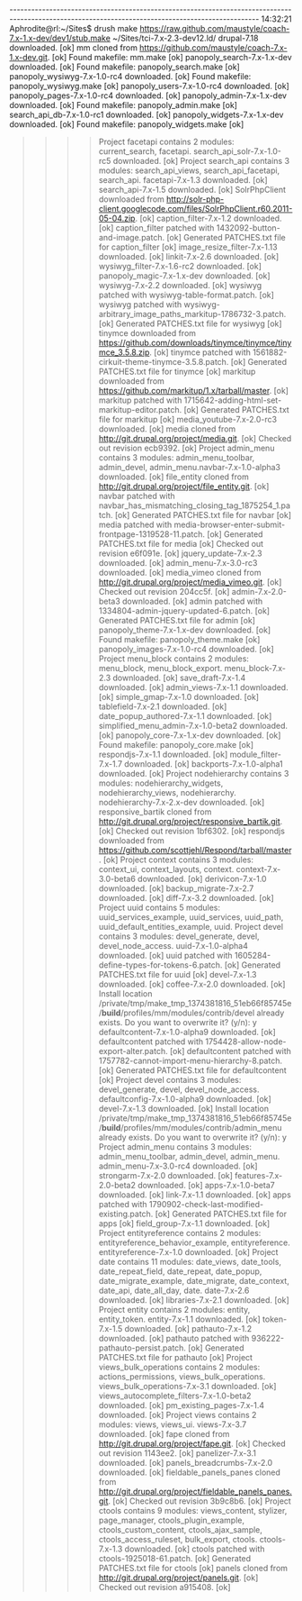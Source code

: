 --------------------------------------------------------------------------------------------------------------------------------------------------- 14:32:21
Aphrodite@rl:~/Sites$ drush make https://raw.github.com/maustyle/coach-7.x-1.x-dev/dev1/stub.make ~/Sites/tci-7.x-2.3-dev12.ld/
drupal-7.18 downloaded.                                                                                                                          [ok]
mm cloned from https://github.com/maustyle/coach-7.x-1.x-dev.git.                                                                                [ok]
Found makefile: mm.make                                                                                                                          [ok]
panopoly_search-7.x-1.x-dev downloaded.                                                                                                          [ok]
Found makefile: panopoly_search.make                                                                                                             [ok]
panopoly_wysiwyg-7.x-1.0-rc4 downloaded.                                                                                                         [ok]
Found makefile: panopoly_wysiwyg.make                                                                                                            [ok]
panopoly_users-7.x-1.0-rc4 downloaded.                                                                                                           [ok]
panopoly_pages-7.x-1.0-rc4 downloaded.                                                                                                           [ok]
panopoly_admin-7.x-1.x-dev downloaded.                                                                                                           [ok]
Found makefile: panopoly_admin.make                                                                                                              [ok]
search_api_db-7.x-1.0-rc1 downloaded.                                                                                                            [ok]
panopoly_widgets-7.x-1.x-dev downloaded.                                                                                                         [ok]
Found makefile: panopoly_widgets.make                                                                                                            [ok]
 >>  >> Project facetapi contains 2 modules: current_search, facetapi.
search_api_solr-7.x-1.0-rc5 downloaded.                                                                                                          [ok]
 >>  >> Project search_api contains 3 modules: search_api_views, search_api_facetapi, search_api.
facetapi-7.x-1.3 downloaded.                                                                                                                     [ok]
search_api-7.x-1.5 downloaded.                                                                                                                   [ok]
SolrPhpClient downloaded from http://solr-php-client.googlecode.com/files/SolrPhpClient.r60.2011-05-04.zip.                                      [ok]
caption_filter-7.x-1.2 downloaded.                                                                                                               [ok]
caption_filter patched with 1432092-button-and-image.patch.                                                                                      [ok]
Generated PATCHES.txt file for caption_filter                                                                                                    [ok]
image_resize_filter-7.x-1.13 downloaded.                                                                                                         [ok]
linkit-7.x-2.6 downloaded.                                                                                                                       [ok]
wysiwyg_filter-7.x-1.6-rc2 downloaded.                                                                                                           [ok]
panopoly_magic-7.x-1.x-dev downloaded.                                                                                                           [ok]
wysiwyg-7.x-2.2 downloaded.                                                                                                                      [ok]
wysiwyg patched with wysiwyg-table-format.patch.                                                                                                 [ok]
wysiwyg patched with wysiwyg-arbitrary_image_paths_markitup-1786732-3.patch.                                                                     [ok]
Generated PATCHES.txt file for wysiwyg                                                                                                           [ok]
tinymce downloaded from https://github.com/downloads/tinymce/tinymce/tinymce_3.5.8.zip.                                                          [ok]
tinymce patched with 1561882-cirkuit-theme-tinymce-3.5.8.patch.                                                                                  [ok]
Generated PATCHES.txt file for tinymce                                                                                                           [ok]
markitup downloaded from https://github.com/markitup/1.x/tarball/master.                                                                         [ok]
markitup patched with 1715642-adding-html-set-markitup-editor.patch.                                                                             [ok]
Generated PATCHES.txt file for markitup                                                                                                          [ok]
media_youtube-7.x-2.0-rc3 downloaded.                                                                                                            [ok]
media cloned from http://git.drupal.org/project/media.git.                                                                                       [ok]
Checked out revision ecb9392.                                                                                                                    [ok]
>>  >> Project admin_menu contains 3 modules: admin_menu_toolbar, admin_devel, admin_menu.navbar-7.x-1.0-alpha3 downloaded.                                                                                                                [ok]
file_entity cloned from http://git.drupal.org/project/file_entity.git.                                                                           [ok]
navbar patched with navbar_has_mismatching_closing_tag_1875254_1.patch.                                                                          [ok]
Generated PATCHES.txt file for navbar                                                                                                            [ok]
media patched with media-browser-enter-submit-frontpage-1319528-11.patch.                                                                        [ok]
Generated PATCHES.txt file for media                                                                                                             [ok]
Checked out revision e6f091e.                                                                                                                    [ok]
jquery_update-7.x-2.3 downloaded.                                                                                                                [ok]
admin_menu-7.x-3.0-rc3 downloaded.                                                                                                               [ok]
media_vimeo cloned from http://git.drupal.org/project/media_vimeo.git.                                                                           [ok]
Checked out revision 204cc5f.                                                                                                                    [ok]
admin-7.x-2.0-beta3 downloaded.                                                                                                                  [ok]
admin patched with 1334804-admin-jquery-updated-6.patch.                                                                                         [ok]
Generated PATCHES.txt file for admin                                                                                                             [ok]
panopoly_theme-7.x-1.x-dev downloaded.                                                                                                           [ok]
Found makefile: panopoly_theme.make                                                                                                              [ok]
panopoly_images-7.x-1.0-rc4 downloaded.                                                                                                          [ok]
 >>  >> Project menu_block contains 2 modules: menu_block, menu_block_export.
menu_block-7.x-2.3 downloaded.                                                                                                                   [ok]
save_draft-7.x-1.4 downloaded.                                                                                                                   [ok]
admin_views-7.x-1.1 downloaded.                                                                                                                  [ok]
simple_gmap-7.x-1.0 downloaded.                                                                                                                  [ok]
tablefield-7.x-2.1 downloaded.                                                                                                                   [ok]
date_popup_authored-7.x-1.1 downloaded.                                                                                                          [ok]
simplified_menu_admin-7.x-1.0-beta2 downloaded.                                                                                                  [ok]
panopoly_core-7.x-1.x-dev downloaded.                                                                                                            [ok]
Found makefile: panopoly_core.make                                                                                                               [ok]
respondjs-7.x-1.1 downloaded.                                                                                                                    [ok]
module_filter-7.x-1.7 downloaded.                                                                                                                [ok]
backports-7.x-1.0-alpha1 downloaded.                                                                                                             [ok]
 >> Project nodehierarchy contains 3 modules: nodehierarchy_widgets, nodehierarchy_views, nodehierarchy.
nodehierarchy-7.x-2.x-dev downloaded.                                                                                                            [ok]
responsive_bartik cloned from http://git.drupal.org/project/responsive_bartik.git.                                                               [ok]
Checked out revision 1bf6302.                                                                                                                    [ok]
respondjs downloaded from https://github.com/scottjehl/Respond/tarball/master.                                                                   [ok]
 >> Project context contains 3 modules: context_ui, context_layouts, context.
context-7.x-3.0-beta6 downloaded.                                                                                                                [ok]
derivicon-7.x-1.0 downloaded.                                                                                                                    [ok]
backup_migrate-7.x-2.7 downloaded.                                                                                                               [ok]
diff-7.x-3.2 downloaded.                                                                                                                         [ok]
 >>  >> Project uuid contains 5 modules: uuid_services_example, uuid_services, uuid_path, uuid_default_entities_example, uuid.
 >> Project devel contains 3 modules: devel_generate, devel, devel_node_access.
uuid-7.x-1.0-alpha4 downloaded.                                                                                                                  [ok]
uuid patched with 1605284-define-types-for-tokens-6.patch.                                                                                       [ok]
Generated PATCHES.txt file for uuid                                                                                                              [ok]
devel-7.x-1.3 downloaded.                                                                                                                        [ok]
coffee-7.x-2.0 downloaded.                                                                                                                       [ok]
 >>  >> Install location /private/tmp/make_tmp_1374381816_51eb66f85745e/__build__/profiles/mm/modules/contrib/devel already exists. Do you want to overwrite it? (y/n):
 >>  >> y
defaultcontent-7.x-1.0-alpha9 downloaded.                                                                                                        [ok]
defaultcontent patched with 1754428-allow-node-export-alter.patch.                                                                               [ok]
defaultcontent patched with 1757782-cannot-import-menu-hierarchy-8.patch.                                                                        [ok]
Generated PATCHES.txt file for defaultcontent                                                                                                    [ok]
 >>  >> Project devel contains 3 modules: devel_generate, devel, devel_node_access.
defaultconfig-7.x-1.0-alpha9 downloaded.                                                                                                         [ok]
devel-7.x-1.3 downloaded.                                                                                                                        [ok]
 >> Install location /private/tmp/make_tmp_1374381816_51eb66f85745e/__build__/profiles/mm/modules/contrib/admin_menu already exists. Do you want to overwrite it? (y/n):
 >> y
 >> Project admin_menu contains 3 modules: admin_menu_toolbar, admin_devel, admin_menu.
admin_menu-7.x-3.0-rc4 downloaded.                                                                                                               [ok]
strongarm-7.x-2.0 downloaded.                                                                                                                    [ok]
features-7.x-2.0-beta2 downloaded.                                                                                                               [ok]
apps-7.x-1.0-beta7 downloaded.                                                                                                                   [ok]
link-7.x-1.1 downloaded.                                                                                                                         [ok]
apps patched with 1790902-check-last-modified-existing.patch.                                                                                    [ok]
Generated PATCHES.txt file for apps                                                                                                              [ok]
field_group-7.x-1.1 downloaded.                                                                                                                  [ok]
 >> >> Project entityreference contains 2 modules: entityreference_behavior_example, entityreference.
entityreference-7.x-1.0 downloaded.                                                                                                              [ok]
 >>  >> Project date contains 11 modules: date_views, date_tools, date_repeat_field, date_repeat, date_popup, date_migrate_example, date_migrate, date_context, date_api, date_all_day, date.
date-7.x-2.6 downloaded.                                                                                                                         [ok]
libraries-7.x-2.1 downloaded.                                                                                                                    [ok]
 >>  >> Project entity contains 2 modules: entity, entity_token.
entity-7.x-1.1 downloaded.                                                                                                                       [ok]
token-7.x-1.5 downloaded.                                                                                                                        [ok]
pathauto-7.x-1.2 downloaded.                                                                                                                     [ok]
pathauto patched with 936222-pathauto-persist.patch.                                                                                             [ok]
Generated PATCHES.txt file for pathauto                                                                                                          [ok]
 >>  >> Project views_bulk_operations contains 2 modules: actions_permissions, views_bulk_operations.
views_bulk_operations-7.x-3.1 downloaded.                                                                                                        [ok]
views_autocomplete_filters-7.x-1.0-beta2 downloaded.                                                                                             [ok]
pm_existing_pages-7.x-1.4 downloaded.                                                                                                            [ok]
 >>  >> Project views contains 2 modules: views, views_ui.
views-7.x-3.7 downloaded.                                                                                                                        [ok]
fape cloned from http://git.drupal.org/project/fape.git.                                                                                         [ok]
Checked out revision 1143ee2.                                                                                                                    [ok]
panelizer-7.x-3.1 downloaded.                                                                                                                    [ok]
panels_breadcrumbs-7.x-2.0 downloaded.                                                                                                           [ok]
fieldable_panels_panes cloned from http://git.drupal.org/project/fieldable_panels_panes.git.                                                     [ok]
Checked out revision 3b9c8b6.                                                                                                                    [ok]
 >>  >> Project ctools contains 9 modules: views_content, stylizer, page_manager, ctools_plugin_example, ctools_custom_content, ctools_ajax_sample, ctools_access_ruleset, bulk_export, ctools.
ctools-7.x-1.3 downloaded.                                                                                                                       [ok]
ctools patched with ctools-1925018-61.patch.                                                                                                     [ok]
Generated PATCHES.txt file for ctools                                                                                                            [ok]
panels cloned from http://git.drupal.org/project/panels.git.                                                                                     [ok]
Checked out revision a915408.                                                                                                                    [ok]